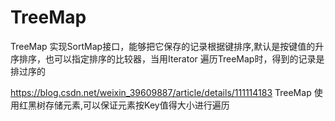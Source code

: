 # TreeMap
TreeMap 实现SortMap接口，能够把它保存的记录根据键排序,默认是按键值的升序排序，也可以指定排序的比较器，当用Iterator 遍历TreeMap时，得到的记录是排过序的

https://blog.csdn.net/weixin_39609887/article/details/111114183
TreeMap 使用红黑树存储元素,可以保证元素按Key值得大小进行遍历